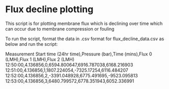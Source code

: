 # Flux decline plotting

This script is for plotting membrane flux which is declining over time which can occur due to membrane compression or fouling

To run the script, format the data in .csv format for flux_decline_data.csv as below and run the script:

Measurement Start time (24hr time),Pressure (bar),Time (mins),Flux 0 (LMH),Flux 1 (LMH),Flux 2 (LMH)
12:50:00,4.136856,0,6594.800647,6916.787038,6168.216903
12:51:00,4.136856,1,1807.224054,-7325.17254,6116.484207
12:52:00,4.136856,2,-3391.048928,6775.491695,-9523.095813
12:53:00,4.136856,3,6480.799572,6778.351943,6052.336991
